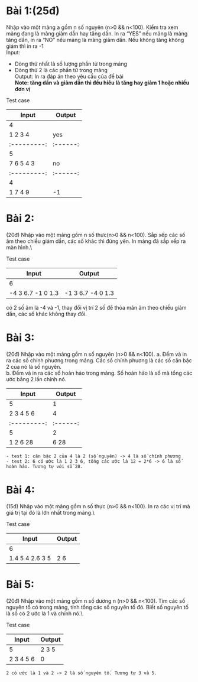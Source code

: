 # Bài 1:(25đ)

Nhập vào một mảng a gồm n số nguyên (n>0 && n<100). Kiểm tra xem mảng đang là mảng giảm dần hay tăng dần. In ra “YES” nếu mảng là mảng tăng dần, in ra “NO” nếu mảng là mảng giảm dần. Nếu không tăng không giảm thì in ra -1\
Input:

- Dòng thứ nhất là số lượng phần tử trong mảng
- Dòng thứ 2 là các phần tử trong mảng\
  Output: In ra đáp án theo yêu cầu của đề bài\
  **Note: tăng dần và giảm dần thì đều hiểu là tăng hay giảm 1 hoặc nhiều đơn vị**

Test case

| Input       | Output   |
| ----------- | -------- |
| 4           |          |
| 1 2 3 4     | yes      |
| :---------: | :------: |
| 5           |          |
| 7 6 5 4 3   | no       |
| :---------: | :------: |
| 4           |          |
| 1 7 4 9     | -1       |

# Bài 2:

(20đ) Nhập vào một mảng gồm n số thực(n>0 && n<100). Sắp xếp các số âm theo chiều giảm dần, các số khác thì đứng yên. In mảng đã sắp xếp ra màn hình.\

Test case

| Input             | Output            |
| ----------------- | ----------------- |
| 6                 |                   |
| -4 3 6.7 -1 0 1.3 | -1 3 6.7 -4 0 1.3 |

có 2 số âm là -4 và -1, thay đổi vị trí 2 số để thỏa mãn âm theo chiều giảm dần, các số khác không thay đổi.

# Bài 3:

(20đ) Nhập vào một mảng gồm n số nguyên (n>0 && n<100).
a. Đếm và in ra các số chính phương trong mảng. Các số chính phương là các số căn bậc 2 của nó là số nguyên.\
b. Đếm và in ra các số hoàn hảo trong mảng. Số hoàn hảo là số mà tổng các ước bằng 2 lần chính nó.

| Input       | Output   |
| ----------- | -------- |
| 5           | 1        |
| 2 3 4 5 6   | 4        |
| :---------: | :------: |
| 5           | 2        |
| 1 2 6 28    | 6 28     |

    - test 1: căn bậc 2 của 4 là 2 (số nguyên) -> 4 là số chính phương
    - test 2: 6 có ước là 1 2 3 6, tổng các ước là 12 = 2*6 -> 6 là số hoàn hảo. Tương tự với số 28.

# Bài 4:

(15đ) Nhập vào một mảng gồm n số thực (n>0 && n<100). In ra các vị trí mà giá trị tại đó là lớn nhất trong mảng.\

Test case

| Input           | Output |
| --------------- | ------ |
| 6               |        |
| 1.4 5 4 2.6 3 5 | 2 6    |

# Bài 5:

(20đ) Nhập vào một mảng gồm n số dương n (n>0 && n<100). Tìm các số nguyên tố có trong mảng, tính tổng các số nguyên tố đó. Biết số nguyên tố là số có 2 ước là 1 và chính nó.\

Test case

| Input     | Output |
| --------- | ------ |
| 5         | 2 3 5  |
| 2 3 4 5 6 | 0      |

    2 có ước là 1 và 2 -> 2 là số nguyên tố. Tương tự 3 và 5.
